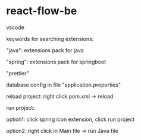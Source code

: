 # react-flow-be

vscode

keywords for searching extensions:

"java": extensions pack for java

"spring": extensions pack for springboot

"prettier"

database config in file "application.properties"

reload project: right click pom.xml -> reload

run project: 

option1: click spring icon extension, click run project

option2: right click in Main file -> run Java file